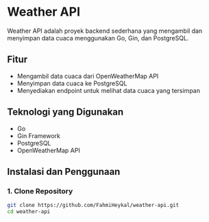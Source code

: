# Weather API

Weather API adalah proyek backend sederhana yang mengambil dan menyimpan data cuaca menggunakan Go, Gin, dan PostgreSQL.

## Fitur
- Mengambil data cuaca dari OpenWeatherMap API
- Menyimpan data cuaca ke PostgreSQL
- Menyediakan endpoint untuk melihat data cuaca yang tersimpan

## Teknologi yang Digunakan
- Go
- Gin Framework
- PostgreSQL
- OpenWeatherMap API

## Instalasi dan Penggunaan

### 1. Clone Repository
```sh
git clone https://github.com/FahmiHeykal/weather-api.git
cd weather-api
